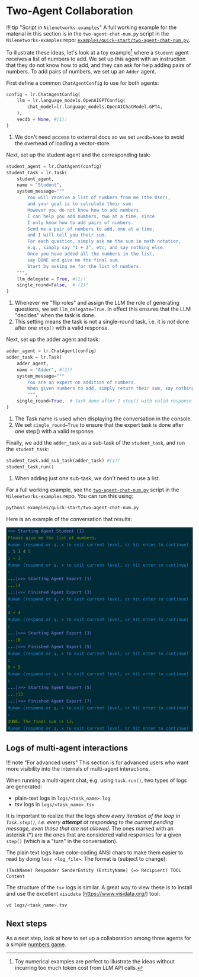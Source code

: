 # Two-Agent Collaboration

!!! tip "Script in `Nilenetworks-examples`"
    A full working example for the material in this section is
    in the `two-agent-chat-num.py` script in the `Nilenetworks-examples` repo:
    [`examples/quick-start/two-agent-chat-num.py`](https://github.com/Nilenetworks/Nilenetworks-examples/tree/main/examples/quick-start/two-agent-chat-num.py).


To illustrate these ideas, let's look at a toy example[^1] where 
a `Student` agent receives a list of numbers to add.
We set up this agent with an instruction that they do not know how to add,
and they can ask for help adding pairs of numbers.
To add pairs of numbers, we set up an `Adder` agent.

[^1]: Toy numerical examples are perfect to illustrate the ideas without
      incurring too much token cost from LLM API calls.

First define a common `ChatAgentConfig` to use for both agents:
```python
config = lr.ChatAgentConfig(
    llm = lr.language_models.OpenAIGPTConfig(
        chat_model=lr.language_models.OpenAIChatModel.GPT4,
    ),
    vecdb = None, #(1)!
)
```

1. We don't need access to external docs so we set `vecdb=None` to avoid 
   the overhead of loading a vector-store.

Next, set up the student agent and the corresponding task:

```py
student_agent = lr.ChatAgent(config)
student_task = lr.Task(
    student_agent,
    name = "Student",
    system_message="""
        You will receive a list of numbers from me (the User),
        and your goal is to calculate their sum.
        However you do not know how to add numbers.
        I can help you add numbers, two at a time, since
        I only know how to add pairs of numbers.
        Send me a pair of numbers to add, one at a time, 
        and I will tell you their sum.
        For each question, simply ask me the sum in math notation, 
        e.g., simply say "1 + 2", etc, and say nothing else.
        Once you have added all the numbers in the list, 
        say DONE and give me the final sum. 
        Start by asking me for the list of numbers.
    """,
    llm_delegate = True, #(1)!
    single_round=False,  # (2)! 
)
```

1. Whenever we "flip roles" and assign the LLM the role of generating questions, 
   we set `llm_delegate=True`. In effect this ensures that the LLM "decides" when
   the task is done.
2. This setting means the task is not a single-round task, i.e. it is _not_ done
   after one `step()` with a valid response.

Next, set up the adder agent and task:

```py
adder_agent = lr.ChatAgent(config)
adder_task = lr.Task(
    adder_agent,
    name = "Adder", #(1)!
    system_message="""
        You are an expert on addition of numbers. 
        When given numbers to add, simply return their sum, say nothing else
        """,
    single_round=True,  # task done after 1 step() with valid response (2)!
)
```

1. The Task name is used when displaying the conversation in the console.
2. We set `single_round=True` to ensure that the expert task is done after 
   one step() with a valid response. 

Finally, we add the `adder_task` as a sub-task of the `student_task`, 
and run the `student_task`:

```py
student_task.add_sub_task(adder_task) #(1)!
student_task.run()
```

1. When adding just one sub-task, we don't need to use a list.


For a full working example, see the 
[`two-agent-chat-num.py`](https://github.com/Nilenetworks/Nilenetworks-examples/blob/main/examples/quick-start/two-agent-chat-num.py)
script in the `Nilenetworks-examples` repo. You can run this using:
```bash
python3 examples/quick-start/two-agent-chat-num.py
```

Here is an example of the conversation that results:

![two-agent-num.png](two-agent-num.png)

## Logs of multi-agent interactions

!!! note "For advanced users"
    This section is for advanced users who want more visibility into the
    internals of multi-agent interactions.

When running a multi-agent chat, e.g. using `task.run()`, two types of logs
are generated:
- plain-text logs in `logs/<task_name>.log`
- tsv logs in `logs/<task_name>.tsv`

It is important to realize that the logs show _every iteration 
of the loop in `Task.step()`, i.e. every **attempt** at
responding to the current pending message, even those that are not allowed_.
The ones marked with an asterisk (*) are the ones that are considered valid
responses for a given `step()` (which is a "turn" in the conversation).

The plain text logs have color-coding ANSI chars to make them easier to read
by doing `less <log_file>`. The format is (subject to change):
```
(TaskName) Responder SenderEntity (EntityName) (=> Recipient) TOOL Content
```

The structure of the `tsv` logs is similar. A great way to view these is to
install and use the excellent `visidata` (https://www.visidata.org/) tool:
```bash
vd logs/<task_name>.tsv
```

## Next steps
As a next step, look at how to set up a collaboration among three agents
for a simple [numbers game](three-agent-chat-num.md).






